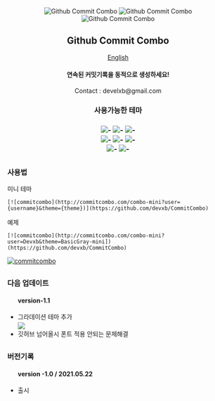 
<div align = "center">
  <img src = "http://commitcombo.com/combo-mini?user=Devxb&theme=Abocado-mini" align="center" alt="Github Commit Combo"/>
  <img src = "http://commitcombo.com/combo-mini?user=Devxb&theme=Orange-mini" align="center" alt="Github Commit Combo"/>
  <img src = "http://commitcombo.com/combo-mini?user=Devxb&theme=MintChocolate-mini" align="center" alt="Github Commit Combo"/>
  <h2 align="center"> Github Commit Combo </h2>
</div>
<div align="center"><a href=""> English </a></div>
<div align = "center"> 
<h4>연속된 커밋기록을 동적으로 생성하세요!</h4>
<p>Contact : develxb@gmail.com</p>
</div>
<div align = "center">
<h3> 사용가능한 테마 <h3>
<img src = "http://commitcombo.com/combo-mini?user=BasicWhite-mini&theme=BasicWhite-mini" align="center" alt="-"/>
<img src = "http://commitcombo.com/combo-mini?user=BasicDark-mini&theme=BasicDark-mini" align="center" alt="-"/> 
<img src = "http://commitcombo.com/combo-mini?user=BasicGray-mini&theme=BasicGray-mini" align="center" alt="-"/> <br>
<img src = "http://commitcombo.com/combo-mini?user=Mocha-mini&theme=Mocha-mini" align="center" alt="-"/> 
<img src = "http://commitcombo.com/combo-mini?user=Grape-mini&theme=Grape-mini" align="center" alt="-"/> 
<img src = "http://commitcombo.com/combo-mini?user=MintChocolate-mini&theme=MintChocolate-mini" align="center" alt="-"/> <br>
<img src = "http://commitcombo.com/combo-mini?user=Orange-mini&theme=Orange-mini" align="center" alt="-"/> 
<img src = "http://commitcombo.com/combo-mini?user=Abocado-mini&theme=Abocado-mini" align="center" alt="-"/>
</div>
<h2/>

<h3> 사용법 </h3>

<p>미니 테마</p>

	[![commitcombo](http://commitcombo.com/combo-mini?user={username}&theme={theme})](https://github.com/devxb/CommitCombo)

<p> 예제 </p>

	[![commitcombo](http://commitcombo.com/combo-mini?user=Devxb&theme=BasicGray-mini])(https://github.com/devxb/CommitCombo)

[![commitcombo](http://commitcombo.com/combo-mini?user=Devxb&theme=BasicGray-mini)](https://github.com/commitcombo)

<h2/>

<h3>다음 업데이트</h3>
<ul> 
<h4>version-1.1</h4>
	<li> 
	그라데이션 테마 추가 <br><img src="https://github.com/devxb/CommitCombo/issues/1#issue-898777748" align = "center"/>
	</li>
	<li>
	깃허브 넘어올시 폰트 적용 안되는 문제해결
	</li>
</ul>

<h2/>

<h3> 버전기록 </h3>
<ul> 
<h4>version -1.0 / 2021.05.22</h4>
	<li> 출시 </li>
</ul>

